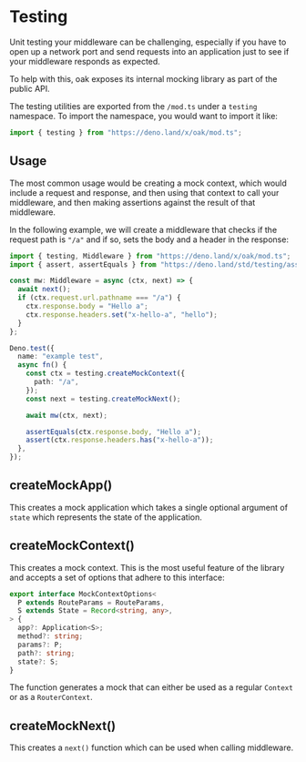 # Testing

Unit testing your middleware can be challenging, especially if you have to open
up a network port and send requests into an application just to see if your
middleware responds as expected.

To help with this, oak exposes its internal mocking library as part of the
public API.

The testing utilities are exported from the `/mod.ts` under a `testing`
namespace. To import the namespace, you would want to import it like:

```ts
import { testing } from "https://deno.land/x/oak/mod.ts";
```

## Usage

The most common usage would be creating a mock context, which would include a
request and response, and then using that context to call your middleware, and
then making assertions against the result of that middleware.

In the following example, we will create a middleware that checks if the request
path is `"/a"` and if so, sets the body and a header in the response:

```ts
import { testing, Middleware } from "https://deno.land/x/oak/mod.ts";
import { assert, assertEquals } from "https://deno.land/std/testing/asserts.ts";

const mw: Middleware = async (ctx, next) => {
  await next();
  if (ctx.request.url.pathname === "/a") {
    ctx.response.body = "Hello a";
    ctx.response.headers.set("x-hello-a", "hello");
  }
};

Deno.test({
  name: "example test",
  async fn() {
    const ctx = testing.createMockContext({
      path: "/a",
    });
    const next = testing.createMockNext();

    await mw(ctx, next);

    assertEquals(ctx.response.body, "Hello a");
    assert(ctx.response.headers.has("x-hello-a"));
  },
});
```

## createMockApp()

This creates a mock application which takes a single optional argument of
`state` which represents the state of the application.

## createMockContext()

This creates a mock context. This is the most useful feature of the library and
accepts a set of options that adhere to this interface:

```ts
export interface MockContextOptions<
  P extends RouteParams = RouteParams,
  S extends State = Record<string, any>,
> {
  app?: Application<S>;
  method?: string;
  params?: P;
  path?: string;
  state?: S;
}
```

The function generates a mock that can either be used as a regular `Context` or
as a `RouterContext`.

## createMockNext()

This creates a `next()` function which can be used when calling middleware.
